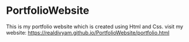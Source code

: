 # PortfolioWebsite
This is my portfolio website which is created using Html and Css.
visit my website: https://realdivyam.github.io/PortfolioWebsite/portfolio.html
